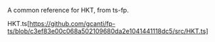 A common reference for HKT, from ts-fp.

HKT.ts[https://github.com/gcanti/fp-ts/blob/c3ef83e00c068a502109680da2e1041441118dc5/src/HKT.ts]
